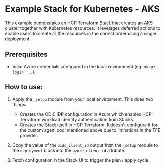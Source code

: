 # Example Stack for Kubernetes - AKS
This example demonstates an HCP Terraform Stack that creates an AKS cluster together with Kubernetes resources. 
It leverages deferred actions to enable users to create all the resources in the correct order using a single deployment.

## Prerequisites

* Valid Azure credentials configured in the local environment (eg. via `az login ...`).

## How to use:

1. Apply the `_setup` module from your local environment. This does two things:
    * Creates the ODIC IDP configuration in Azure which enables HCP Terraform workload identity authentication from Stacks.
    * Creates the Stack itself in HCP Terraform. It doesn't configure it for the custom agent pool mentioned above due to limitations in the TFE provider.
    
2. Copy the value of the `oidc_client_id` output from the `_setup` module to the `deployment` block into the `azure_client_id` attribute.

3. Fetch configuration in the Stack UI to trigger the plan / apply cycle.
